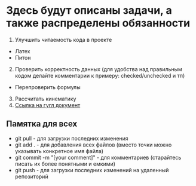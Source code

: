 # Здесь будут описаны задачи, а также распределены обязанности
1. Улучшить читаемость кода в проекте
  + Латех
  + Питон
2. Проверить корректность данных (для удобства над правильным кодом делайте комментарии к примеру: checked/unchecked и тп)
  + Перепроверить формулы
3. Рассчитать кинематику
4. [Ссылка на гугл документ](https://docs.google.com/document/d/1elWCP9F2WCP-WNT0qF4Qc6xVGi2kRGcneD4cmrfv8dY/edit?usp=sharing)
## Памятка для всех
+ git pull - для загрузки последних изменения
+ git add . - для добавления всех файлов (вместо точки можно указывать конкретное имя файла)
+ git commit -m "[your comment]" - для комментариев (старайтесь писать их более понятными и емкими) 
+ git push - для загрузки последних изменений на удаленный репозиторий
